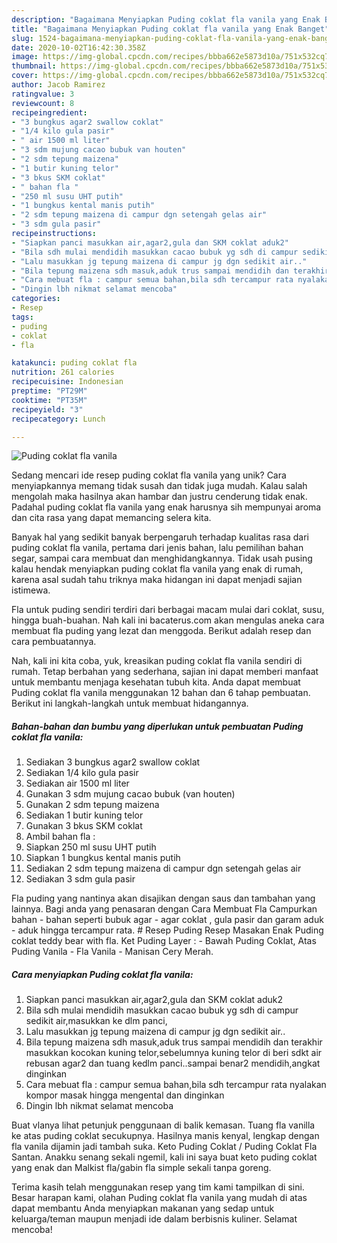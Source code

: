 ```yaml
---
description: "Bagaimana Menyiapkan Puding coklat fla vanila yang Enak Banget"
title: "Bagaimana Menyiapkan Puding coklat fla vanila yang Enak Banget"
slug: 1524-bagaimana-menyiapkan-puding-coklat-fla-vanila-yang-enak-banget
date: 2020-10-02T16:42:30.358Z
image: https://img-global.cpcdn.com/recipes/bbba662e5873d10a/751x532cq70/puding-coklat-fla-vanila-foto-resep-utama.jpg
thumbnail: https://img-global.cpcdn.com/recipes/bbba662e5873d10a/751x532cq70/puding-coklat-fla-vanila-foto-resep-utama.jpg
cover: https://img-global.cpcdn.com/recipes/bbba662e5873d10a/751x532cq70/puding-coklat-fla-vanila-foto-resep-utama.jpg
author: Jacob Ramirez
ratingvalue: 3
reviewcount: 8
recipeingredient:
- "3 bungkus agar2 swallow coklat"
- "1/4 kilo gula pasir"
- " air 1500 ml liter"
- "3 sdm mujung cacao bubuk van houten"
- "2 sdm tepung maizena"
- "1 butir kuning telor"
- "3 bkus SKM coklat"
- " bahan fla "
- "250 ml susu UHT putih"
- "1 bungkus kental manis putih"
- "2 sdm tepung maizena di campur dgn setengah gelas air"
- "3 sdm gula pasir"
recipeinstructions:
- "Siapkan panci masukkan air,agar2,gula dan SKM coklat aduk2"
- "Bila sdh mulai mendidih masukkan cacao bubuk yg sdh di campur sedikit air,masukkan ke dlm panci,"
- "Lalu masukkan jg tepung maizena di campur jg dgn sedikit air.."
- "Bila tepung maizena sdh masuk,aduk trus sampai mendidih dan terakhir masukkan kocokan kuning telor,sebelumnya kuning telor di beri sdkt air rebusan agar2 dan tuang kedlm panci..sampai benar2 mendidih,angkat dinginkan"
- "Cara mebuat fla : campur semua bahan,bila sdh tercampur rata nyalakan kompor masak hingga mengental dan dinginkan"
- "Dingin lbh nikmat selamat mencoba"
categories:
- Resep
tags:
- puding
- coklat
- fla

katakunci: puding coklat fla 
nutrition: 261 calories
recipecuisine: Indonesian
preptime: "PT29M"
cooktime: "PT35M"
recipeyield: "3"
recipecategory: Lunch

---
```



![Puding coklat fla vanila](https://img-global.cpcdn.com/recipes/bbba662e5873d10a/751x532cq70/puding-coklat-fla-vanila-foto-resep-utama.jpg)

Sedang mencari ide resep puding coklat fla vanila yang unik? Cara menyiapkannya memang tidak susah dan tidak juga mudah. Kalau salah mengolah maka hasilnya akan hambar dan justru cenderung tidak enak. Padahal puding coklat fla vanila yang enak harusnya sih mempunyai aroma dan cita rasa yang dapat memancing selera kita.

Banyak hal yang sedikit banyak berpengaruh terhadap kualitas rasa dari puding coklat fla vanila, pertama dari jenis bahan, lalu pemilihan bahan segar, sampai cara membuat dan menghidangkannya. Tidak usah pusing kalau hendak menyiapkan puding coklat fla vanila yang enak di rumah, karena asal sudah tahu triknya maka hidangan ini dapat menjadi sajian istimewa.

Fla untuk puding sendiri terdiri dari berbagai macam mulai dari coklat, susu, hingga buah-buahan. Nah kali ini bacaterus.com akan mengulas aneka cara membuat fla puding yang lezat dan menggoda. Berikut adalah resep dan cara pembuatannya.


Nah, kali ini kita coba, yuk, kreasikan puding coklat fla vanila sendiri di rumah. Tetap berbahan yang sederhana, sajian ini dapat memberi manfaat untuk membantu menjaga kesehatan tubuh kita. Anda dapat membuat Puding coklat fla vanila menggunakan 12 bahan dan 6 tahap pembuatan. Berikut ini langkah-langkah untuk membuat hidangannya.

<!--inarticleads1-->

##### Bahan-bahan dan bumbu yang diperlukan untuk pembuatan Puding coklat fla vanila:

1. Sediakan 3 bungkus agar2 swallow coklat
1. Sediakan 1/4 kilo gula pasir
1. Sediakan  air 1500 ml liter
1. Gunakan 3 sdm mujung cacao bubuk (van houten)
1. Gunakan 2 sdm tepung maizena
1. Sediakan 1 butir kuning telor
1. Gunakan 3 bkus SKM coklat
1. Ambil  bahan fla :
1. Siapkan 250 ml susu UHT putih
1. Siapkan 1 bungkus kental manis putih
1. Sediakan 2 sdm tepung maizena di campur dgn setengah gelas air
1. Sediakan 3 sdm gula pasir


Fla puding yang nantinya akan disajikan dengan saus dan tambahan yang lainnya. Bagi anda yang penasaran dengan Cara Membuat Fla Campurkan bahan - bahan seperti bubuk agar - agar coklat , gula pasir dan garam aduk - aduk hingga tercampur rata. # Resep Puding Resep Masakan Enak Puding coklat teddy bear with fla. Ket Puding Layer : - Bawah Puding Coklat, Atas Puding Vanila - Fla Vanila - Manisan Cery Merah. 

<!--inarticleads2-->

##### Cara menyiapkan Puding coklat fla vanila:

1. Siapkan panci masukkan air,agar2,gula dan SKM coklat aduk2
1. Bila sdh mulai mendidih masukkan cacao bubuk yg sdh di campur sedikit air,masukkan ke dlm panci,
1. Lalu masukkan jg tepung maizena di campur jg dgn sedikit air..
1. Bila tepung maizena sdh masuk,aduk trus sampai mendidih dan terakhir masukkan kocokan kuning telor,sebelumnya kuning telor di beri sdkt air rebusan agar2 dan tuang kedlm panci..sampai benar2 mendidih,angkat dinginkan
1. Cara mebuat fla : campur semua bahan,bila sdh tercampur rata nyalakan kompor masak hingga mengental dan dinginkan
1. Dingin lbh nikmat selamat mencoba


Buat vlanya lihat petunjuk penggunaan di balik kemasan. Tuang fla vanilla ke atas puding coklat secukupnya. Hasilnya manis kenyal, lengkap dengan fla vanila dijamin jadi tambah suka. Keto Puding Coklat / Puding Coklat Fla Santan. Anakku senang sekali ngemil, kali ini saya buat keto puding coklat yang enak dan Malkist fla/gabin fla simple sekali tanpa goreng. 

Terima kasih telah menggunakan resep yang tim kami tampilkan di sini. Besar harapan kami, olahan Puding coklat fla vanila yang mudah di atas dapat membantu Anda menyiapkan makanan yang sedap untuk keluarga/teman maupun menjadi ide dalam berbisnis kuliner. Selamat mencoba!
